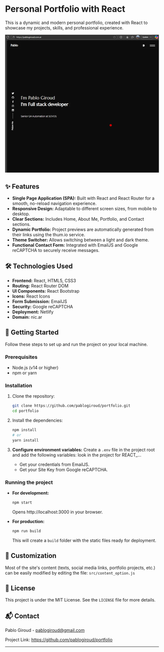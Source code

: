 # Personal Portfolio with React

This is a dynamic and modern personal portfolio, created with React to showcase my projects, skills, and professional experience.

![Portfolio Screenshot](./src/assets/images/portfolio-screenshot.png)

## ✨ Features

*   **Single Page Application (SPA):** Built with React and React Router for a smooth, no-reload navigation experience.
*   **Responsive Design:** Adaptable to different screen sizes, from mobile to desktop.
*   **Clear Sections:** Includes Home, About Me, Portfolio, and Contact sections.
*   **Dynamic Portfolio:** Project previews are automatically generated from their links using the thum.io service.
*   **Theme Switcher:** Allows switching between a light and dark theme.
*   **Functional Contact Form:** Integrated with EmailJS and Google reCAPTCHA to securely receive messages.

## 🛠️ Technologies Used

*   **Frontend:** React, HTML5, CSS3
*   **Routing:** React Router DOM
*   **UI Components:** React Bootstrap
*   **Icons:** React Icons
*   **Form Submission:** EmailJS
*   **Security:** Google reCAPTCHA
*   **Deployment:** Netlify
*   **Domain:** nic.ar

## 🚀 Getting Started

Follow these steps to set up and run the project on your local machine.

### Prerequisites

*   Node.js (v14 or higher)
*   npm or yarn

### Installation

1.  Clone the repository:
    ```bash
    git clone https://github.com/pablogiroud/portfolio.git
    cd portfolio
    ```

2.  Install the dependencies:
    ```bash
    npm install
    # or
    yarn install
    ```

3.  **Configure environment variables:**
    Create a `.env` file in the project root and add the following variables: look in the project for REACT_...
    
    *   Get your credentials from EmailJS.
    *   Get your Site Key from Google reCAPTCHA.

### Running the project

*   **For development:**
    ```bash
    npm start
    ```
    Opens http://localhost:3000 in your browser.

*   **For production:**
    ```bash
    npm run build
    ```
    This will create a `build` folder with the static files ready for deployment.

## 🔧 Customization

Most of the site's content (texts, social media links, portfolio projects, etc.) can be easily modified by editing the file:
`src/content_option.js`

## 📄 License

This project is under the MIT License. See the `LICENSE` file for more details.

## 📬 Contact

Pablo Giroud - pablogiroud@gmail.com

Project Link: https://github.com/pablogiroud/portfolio

---